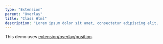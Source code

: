 ```yaml
---
type: "Extension"
parent: "Overlay"
title: "Class Html"
description: "Lorem ipsum dolor sit amet, consectetur adipiscing elit. Nunc tempus laoreet leo sit amet iaculis."
---
```


This demo uses [extension/overlay/position](/extension/overlay/position).

<demo>
  <demovanilla src="inline/extension/overlay/class-html">
  </demovanilla>
</demo>
